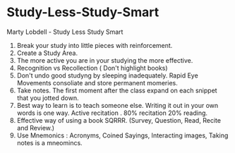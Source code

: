 # Study-Less-Study-Smart
Marty Lobdell - Study Less Study Smart

1. Break your study into little pieces with reinforcement.
2. Create a Study Area.
3. The more active you are in your studying the more effective.
4. Recognition vs Recollection ( Don't highlight books)
5. Don't undo good studyng by sleeping inadequately. Rapid Eye Movements consoliate and store permanent momeries.
6. Take notes. The first moment after the class expand on each snippet that you jotted down.
7. Best way to learn is to teach someone else. Writing it out in your own words is one way. Active recitation . 80% recitation 20% reading.
8. Effective way of using a book SQRRR. (Survey, Question, Read, Recite and Review.)
9. Use Mnemonics : Acronyms, Coined Sayings, Interacting images, Taking notes is a mneomincs.
